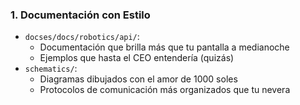 ### 1. **Documentación con Estilo**

- `docses/docs/robotics/api/`: 
  - Documentación que brilla más que tu pantalla a medianoche
  - Ejemplos que hasta el CEO entendería (quizás)
- `schematics/`:
  - Diagramas dibujados con el amor de 1000 soles
  - Protocolos de comunicación más organizados que tu nevera
